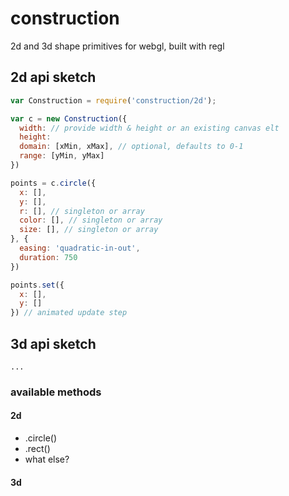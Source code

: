 # construction
2d and 3d shape primitives for webgl, built with regl


## 2d api sketch

```js
var Construction = require('construction/2d');

var c = new Construction({
  width: // provide width & height or an existing canvas elt
  height: 
  domain: [xMin, xMax], // optional, defaults to 0-1
  range: [yMin, yMax]
})

points = c.circle({
  x: [], 
  y: [],
  r: [], // singleton or array
  color: [], // singleton or array
  size: [], // singleton or array
}, {
  easing: 'quadratic-in-out',
  duration: 750
})

points.set({
  x: [],
  y: []
}) // animated update step
```

## 3d api sketch

```
...
```

### available methods

#### 2d
 * .circle()
 * .rect()
 * what else?

#### 3d

